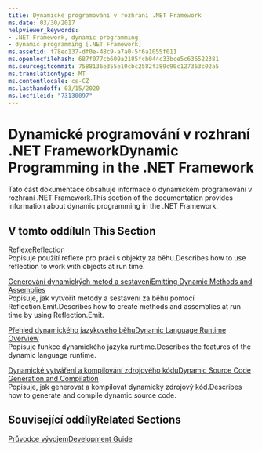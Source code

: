 ```yaml
---
title: Dynamické programování v rozhraní .NET Framework
ms.date: 03/30/2017
helpviewer_keywords:
- .NET Framework, dynamic programming
- dynamic programming [.NET Framework]
ms.assetid: f78ec137-df0e-48c9-a7a0-5f6a1055f011
ms.openlocfilehash: 687f077cb609a2185fcb044c33bce5c636522381
ms.sourcegitcommit: 7588136e355e10cbc2582f389c90c127363c02a5
ms.translationtype: MT
ms.contentlocale: cs-CZ
ms.lasthandoff: 03/15/2020
ms.locfileid: "73130097"
---
```

# <a name="dynamic-programming-in-the-net-framework"></a><span data-ttu-id="b2c46-102">Dynamické programování v rozhraní .NET Framework</span><span class="sxs-lookup"><span data-stu-id="b2c46-102">Dynamic Programming in the .NET Framework</span></span>
<span data-ttu-id="b2c46-103">Tato část dokumentace obsahuje informace o dynamickém programování v rozhraní .NET Framework.</span><span class="sxs-lookup"><span data-stu-id="b2c46-103">This section of the documentation provides information about dynamic programming in the .NET Framework.</span></span>  
  
## <a name="in-this-section"></a><span data-ttu-id="b2c46-104">V tomto oddílu</span><span class="sxs-lookup"><span data-stu-id="b2c46-104">In This Section</span></span>  
 [<span data-ttu-id="b2c46-105">Reflexe</span><span class="sxs-lookup"><span data-stu-id="b2c46-105">Reflection</span></span>](reflection.md)  
 <span data-ttu-id="b2c46-106">Popisuje použití reflexe pro práci s objekty za běhu.</span><span class="sxs-lookup"><span data-stu-id="b2c46-106">Describes how to use reflection to work with objects at run time.</span></span>  
  
 [<span data-ttu-id="b2c46-107">Generování dynamických metod a sestavení</span><span class="sxs-lookup"><span data-stu-id="b2c46-107">Emitting Dynamic Methods and Assemblies</span></span>](emitting-dynamic-methods-and-assemblies.md)  
 <span data-ttu-id="b2c46-108">Popisuje, jak vytvořit metody a sestavení za běhu pomocí Reflection.Emit.</span><span class="sxs-lookup"><span data-stu-id="b2c46-108">Describes how to create methods and assemblies at run time by using Reflection.Emit.</span></span>  
  
 [<span data-ttu-id="b2c46-109">Přehled dynamického jazykového běhu</span><span class="sxs-lookup"><span data-stu-id="b2c46-109">Dynamic Language Runtime Overview</span></span>](dynamic-language-runtime-overview.md)  
 <span data-ttu-id="b2c46-110">Popisuje funkce dynamického jazyka runtime.</span><span class="sxs-lookup"><span data-stu-id="b2c46-110">Describes the features of the dynamic language runtime.</span></span>  
  
 [<span data-ttu-id="b2c46-111">Dynamické vytváření a kompilování zdrojového kódu</span><span class="sxs-lookup"><span data-stu-id="b2c46-111">Dynamic Source Code Generation and Compilation</span></span>](dynamic-source-code-generation-and-compilation.md)  
 <span data-ttu-id="b2c46-112">Popisuje, jak generovat a kompilovat dynamický zdrojový kód.</span><span class="sxs-lookup"><span data-stu-id="b2c46-112">Describes how to generate and compile dynamic source code.</span></span>  
  
## <a name="related-sections"></a><span data-ttu-id="b2c46-113">Související oddíly</span><span class="sxs-lookup"><span data-stu-id="b2c46-113">Related Sections</span></span>  
 [<span data-ttu-id="b2c46-114">Průvodce vývojem</span><span class="sxs-lookup"><span data-stu-id="b2c46-114">Development Guide</span></span>](../development-guide.md)  
